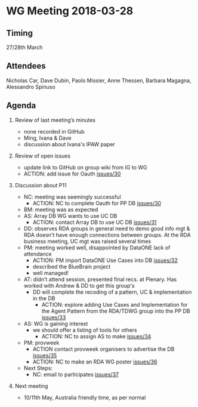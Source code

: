 # WG Meeting 2018-03-28


## Timing
27/28th March


## Attendees
Nicholas Car, Dave Dubin, Paolo Missier, Anne Thessen, Barbara Magagna, Alessandro Spinuso


## Agenda
1. Review of last meeting’s minutes
	* none recorded in GitHub
	* Ming, Ivana & Dave
	* discussion about Ivana's IPAW paper
2. Review of open issues
	* update link to GitHub on group wiki from IG to WG
	* ACTION: add issue for Oauth [issues/30](https://github.com/RDAProvPatWG/minutes/issues/30)
3. Discussion about P11
	* NC: meeting was seemingly successful
		* ACTION: NC to complete Oauth for PP DB [issues/30](https://github.com/RDAProvPatWG/minutes/issues/30)
	* BM: meeting was as expected
	* AS: Array DB WG wants to use UC DB
		* ACTION: contact Array DB to use UC DB [issues/31](https://github.com/RDAProvPatWG/minutes/issues/31)
	* DD: observes RDA groups in general need to demo good info mgt & RDA doesn't have enough connections between groups. At the RDA business meeting, UC mgt was raised several times
	* PM: meeting worked well, disappointed by DataONE lack of attendance
		* ACTION: PM import DataONE Use Cases into DB [issues/32](https://github.com/RDAProvPatWG/minutes/issues/32)
		* described the BlueBrain project
		* well managed!
	* AT: didn't attend session, presented final recs. at Plenary. Has worked with Andrew & DD to get this group's
		* DD will complete the recoding of a pattern, UC & implementation in the DB
			* ACTION: explore adding Use Cases and Implementation for the Agent Pattern from the RDA/TDWG group into the PP DB [issues/33](https://github.com/RDAProvPatWG/minutes/issues/33)
	* AS: WG is gaining interest
		* we should offer a listing of tools for others
			* ACTION: NC to assign AS to make [issues/34](https://github.com/RDAProvPatWG/minutes/issues/34)
	* PM: provweek
		* ACTION contact provweek organisers to advertise the DB [issues/35](https://github.com/RDAProvPatWG/minutes/issues/35)
		* ACTION: NC to make an RDA WG poster [issues/36](https://github.com/RDAProvPatWG/minutes/issues/36)
	* Next Steps:
		* NC: email to participates [issues/37](https://github.com/RDAProvPatWG/minutes/issues/37)

4. Next meeting
	* 10/11th May, Australia friendly time, as per normal

